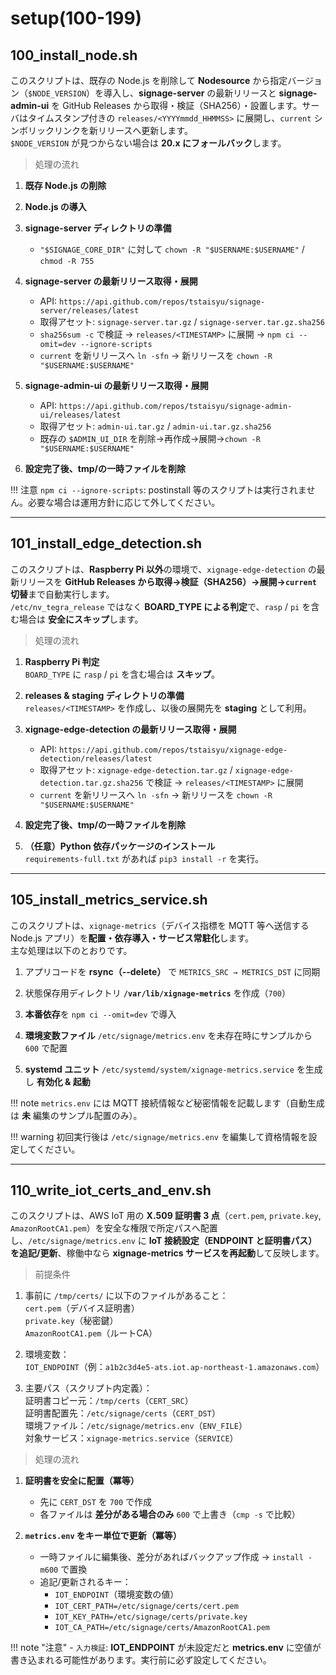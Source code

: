 # setup(100-199)

## **100_install_node.sh**

このスクリプトは、既存の Node.js を削除して **Nodesource** から指定バージョン（`$NODE_VERSION`）を導入し、**signage-server** の最新リリースと **signage-admin-ui** を GitHub Releases から取得・検証（SHA256）・設置します。サーバはタイムスタンプ付きの `releases/<YYYYmmdd_HHMMSS>` に展開し、`current` シンボリックリンクを新リリースへ更新します。  
`$NODE_VERSION` が見つからない場合は **20.x にフォールバック**します。

> 処理の流れ

1) **既存 Node.js の削除**  

2) **Node.js の導入**  

3) **signage-server ディレクトリの準備**  
   - `"$SIGNAGE_CORE_DIR"` に対して `chown -R "$USERNAME:$USERNAME"` / `chmod -R 755`

4) **signage-server の最新リリース取得・展開**  
   - API: `https://api.github.com/repos/tstaisyu/signage-server/releases/latest`  
   - 取得アセット: `signage-server.tar.gz` / `signage-server.tar.gz.sha256`  
   - `sha256sum -c` で検証 → `releases/<TIMESTAMP>` に展開 → `npm ci --omit=dev --ignore-scripts`  
   - `current` を新リリースへ `ln -sfn` → 新リリースを `chown -R "$USERNAME:$USERNAME"`

5) **signage-admin-ui の最新リリース取得・展開**  
   - API: `https://api.github.com/repos/tstaisyu/signage-admin-ui/releases/latest`  
   - 取得アセット: `admin-ui.tar.gz` / `admin-ui.tar.gz.sha256`  
   - 既存の `$ADMIN_UI_DIR` を削除→再作成→展開→`chown -R "$USERNAME:$USERNAME"`

6) **設定完了後、tmp/の一時ファイルを削除**

!!! 注意
    `npm ci --ignore-scripts`: postinstall 等のスクリプトは実行されません。必要な場合は運用方針に応じて外してください。

---

## **101_install_edge_detection.sh**

このスクリプトは、**Raspberry Pi 以外**の環境で、`xignage-edge-detection` の最新リリースを **GitHub Releases から取得→検証（SHA256）→展開→`current` 切替**まで自動実行します。  
`/etc/nv_tegra_release` ではなく **BOARD_TYPE による判定**で、`rasp` / `pi` を含む場合は **安全にスキップ**します。

> 処理の流れ

1) **Raspberry Pi 判定**  
   `BOARD_TYPE` に `rasp` / `pi` を含む場合は **スキップ**。

2) **releases & staging ディレクトリの準備**  
   `releases/<TIMESTAMP>` を作成し、以後の展開先を **staging** として利用。

3) **xignage-edge-detection の最新リリース取得・展開**  
   - API: `https://api.github.com/repos/tstaisyu/xignage-edge-detection/releases/latest`
   - 取得アセット: `xignage-edge-detection.tar.gz` / `xignage-edge-detection.tar.gz.sha256` で検証 → `releases/<TIMESTAMP>` に展開
   - `current` を新リリースへ `ln -sfn` → 新リリースを `chown -R "$USERNAME:$USERNAME"`  

4) **設定完了後、tmp/の一時ファイルを削除**

5) **（任意）Python 依存パッケージのインストール**  
   `requirements-full.txt` があれば `pip3 install -r` を実行。

---

## **105_install_metrics_service.sh**

このスクリプトは、`xignage-metrics`（デバイス指標を MQTT 等へ送信する Node.js アプリ）を**配置・依存導入・サービス常駐化**します。  
主な処理は以下のとおりです。

1) アプリコードを **rsync（--delete）** で `METRICS_SRC → METRICS_DST` に同期

2) 状態保存用ディレクトリ **`/var/lib/xignage-metrics`** を作成（`700`）

3) **本番依存**を `npm ci --omit=dev` で導入

4) **環境変数ファイル** `/etc/signage/metrics.env` を未存在時にサンプルから `600` で配置

5) **systemd ユニット** `/etc/systemd/system/xignage-metrics.service` を生成し **有効化 & 起動**

!!! note
    `metrics.env` には MQTT 接続情報など秘密情報を記載します（自動生成は **未** 編集のサンプル配置のみ）。

!!! warning
    初回実行後は `/etc/signage/metrics.env` を編集して資格情報を設定してください。

---

## **110_write_iot_certs_and_env.sh**

このスクリプトは、AWS IoT 用の **X.509 証明書 3 点**（`cert.pem`, `private.key`, `AmazonRootCA1.pem`）を安全な権限で所定パスへ配置し、`/etc/signage/metrics.env` に **IoT 接続設定（ENDPOINT と証明書パス）を追記/更新**、稼働中なら **xignage-metrics サービスを再起動**して反映します。  

> 前提条件

1) 事前に `/tmp/certs/` に以下のファイルがあること：  
  `cert.pem`（デバイス証明書）  
  `private.key`（秘密鍵）  
  `AmazonRootCA1.pem`（ルートCA）  

2) 環境変数：  
  `IOT_ENDPOINT`（例：`a1b2c3d4e5-ats.iot.ap-northeast-1.amazonaws.com`）

3) 主要パス（スクリプト内定義）：  
   証明書コピー元：`/tmp/certs`（`CERT_SRC`）  
   証明書配置先：`/etc/signage/certs`（`CERT_DST`）  
   環境ファイル：`/etc/signage/metrics.env`（`ENV_FILE`）  
   対象サービス：`xignage-metrics.service`（`SERVICE`）  

> 処理の流れ

1) **証明書を安全に配置（冪等）**  
   - 先に `CERT_DST` を `700` で作成  
   - 各ファイルは **差分がある場合のみ** `600` で上書き（`cmp -s` で比較）

2) **`metrics.env` をキー単位で更新（冪等）**  
   - 一時ファイルに編集後、差分があればバックアップ作成 → `install -m600` で置換  
   - 追記/更新されるキー：
     - `IOT_ENDPOINT`（環境変数の値）
     - `IOT_CERT_PATH=/etc/signage/certs/cert.pem`
     - `IOT_KEY_PATH=/etc/signage/certs/private.key`
     - `IOT_CA_PATH=/etc/signage/certs/AmazonRootCA1.pem`

!!! note "注意"
    - `入力検証`: **IOT_ENDPOINT** が未設定だと **metrics.env** に空値が書き込まれる可能性があります。実行前に必ず設定してください。
